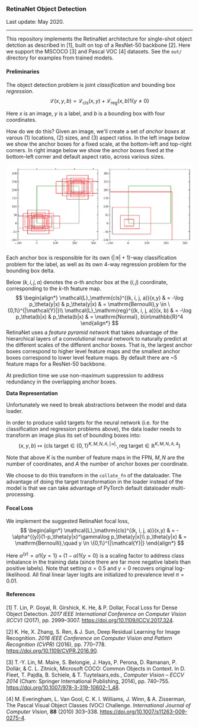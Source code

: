 ### RetinaNet Object Detection

Last update: May 2020.

---

This repository implements the RetinaNet architecture for single-shot object detction as described in [1], built on top of a ResNet-50 backbone [2]. Here we support the MSCOCO [3] and Pascal VOC [4] datasets. See the `out/` directory for examples from trained models.

#### Preliminaries

The object detection problem is joint *classification* and bounding box *regression*.
$$
\mathcal{L}(x, y, b) = \mathcal{L}_\mathrm{cls}(x,y) + \mathcal{L}_\mathrm{reg}(x, b)1\{y \neq 0\}
$$


Here $x$ is an image, $y$ is a label, and $b$ is a bounding box with four coordinates.

How do we do this? Given an image, we'll create a set of *anchor boxes* at varous (1) locations, (2) sizes, and (3) aspect ratios. In the left image below we show the anchor boxes for a fixed scale, at the bottom-left and top-right corners. In right image below we show the anchor boxes fixed at the bottom-left corner and default aspect ratio, across various sizes.

![](svgs/anchors.png)

Each anchor box is responsible for its own $(|\mathcal{Y}|+1)$-way classification problem for the label, as well as its own 4-way regression problem for the bounding box delta. 

Below $(k, i, j, a)$ denotes the $a$-th anchor box at the $(i, j)$ coordinate, corresponding to the $k$-th feature map.
$$
\begin{align*}
\mathcal{L}_\mathrm{cls}^{(k, i, j, a)}(x,y) & = -\log p_\theta(y|x) & p_\theta(y|x) & = \mathrm{Bernoulli},y \in \{0,1\}^{|\mathcal{Y}|}\\
\mathcal{L}_\mathrm{reg}^{(k, i, j, a)}(x, b) & = -\log p_\theta(b|x) & p_\theta(b|x) & = \mathrm{Normal}, b\in\mathbb{R}^4
\end{align*}
$$
RetinaNet uses a *feature pyramid network* that takes advantage of the hierarchical layers of a convolutional neural network to naturally predict at the different scales of the different anchor boxes. That is, the largest anchor boxes correspond to higher  level feature maps and the smallest anchor boxes correspond to lower level feature maps. By default there are ~5 feature maps for a ResNet-50 backbone.

At prediction time we use non-maximum suppression to address redundancy in the overlapping anchor boxes.

**Data Representation**

Unfortunately we need to break abstractions between the model and data loader. 

In order to produce valid targets for the neural network (i.e. for the classification and regression problems above), the data loader needs to transform an image plus its set of bounding boxes into:
$$
(x, y, b) \mapsto (\mathrm{cls\ target}\in \{0,1\}^{K, M, N, A, |\mathcal{Y}|, }, \mathrm{reg\ target}\in\mathbb{R}^{K, M, N, A, 4})
$$


Note that above $K$ is the number of feature maps in the FPN, $M,N$ are the number of coordinates, and $A$ the number of anchor boxes per coordinate. 

We choose to do this transform in the `collate_fn` of the dataloader. The advantage of doing the target transformation in the loader instead of the model is that we can take advantage of PyTorch default dataloader multi-processing.

#### Focal Loss

We implement the suggested RetinaNet focal loss,
$$
\begin{align*}
\mathcal{L}_\mathrm{cls}^{(k, i, j, a)}(x,y) & = -\alpha^{(y)}(1-p_\theta(y|x)^\gamma\log p_\theta(y|x)\\
p_\theta(y|x) & = \mathrm{Bernoulli},\quad y \in \{0,1\}^{|\mathcal{Y}|}
\end{align*}
$$


Here $\alpha^{(y)} = \alpha 1\{y=1\} + (1-\alpha)1\{y=0\}$ is a scaling factor to address class imbalance in the training data (since there are far more negative labels than positive labels). Note that setting $\alpha=0.5$ and $\gamma=0$ recovers original log-likelihood. All final linear layer logits are initialized to prevalence level $\pi=0.01$.

#### References

[1] T. Lin, P. Goyal, R. Girshick, K. He, & P. Dollar, Focal Loss for Dense Object Detection. *2017 IEEE International Conference on Computer Vision (ICCV)* (2017), pp. 2999–3007. https://doi.org/10.1109/ICCV.2017.324.

[2] K. He, X. Zhang, S. Ren, & J. Sun, Deep Residual Learning for Image Recognition. *2016 IEEE Conference on Computer Vision and Pattern Recognition (CVPR)* (2016), pp. 770–778. https://doi.org/10.1109/CVPR.2016.90.

[3] T.-Y. Lin, M. Maire, S. Belongie, J. Hays, P. Perona, D. Ramanan, P. Dollár, & C. L. Zitnick, Microsoft COCO: Common Objects in Context. In D. Fleet, T. Pajdla, B. Schiele, & T. Tuytelaars,eds., *Computer Vision – ECCV 2014* (Cham: Springer International Publishing, 2014), pp. 740–755. https://doi.org/10.1007/978-3-319-10602-1_48.

[4] M. Everingham, L. Van Gool, C. K. I. Williams, J. Winn, & A. Zisserman, The Pascal Visual Object Classes (VOC) Challenge. *International Journal of Computer Vision*, **88** (2010) 303–338. https://doi.org/10.1007/s11263-009-0275-4.